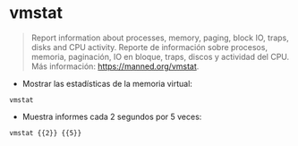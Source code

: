 # vmstat

> Report information about processes, memory, paging, block IO, traps, disks and CPU activity.
Reporte de información sobre procesos, memoria, paginación, IO en bloque, traps, discos y actividad del CPU.
> Más información: <https://manned.org/vmstat>.

- Mostrar las estadísticas de la memoria virtual:

`vmstat`

- Muestra informes cada 2 segundos por 5 veces:

`vmstat {{2}} {{5}}`